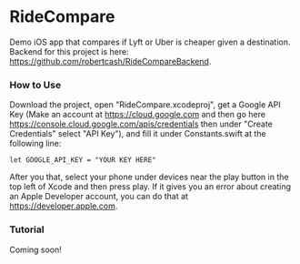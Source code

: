# RideCompare

Demo iOS app that compares if Lyft or Uber is cheaper given a destination. Backend for this project is here: https://github.com/robertcash/RideCompareBackend.

### How to Use

Download the project, open "RideCompare.xcodeproj", get a Google API Key (Make an account at https://cloud.google.com and then go here https://console.cloud.google.com/apis/credentials then under "Create Credentials" select "API Key"), and fill it under Constants.swift at the following line:

```
let GOOGLE_API_KEY = "YOUR KEY HERE"
```

After you that, select your phone under devices near the play button in the top left of Xcode and then press play. If it gives you an error about creating an Apple Developer account, you can do that at https://developer.apple.com.

### Tutorial

Coming soon!
